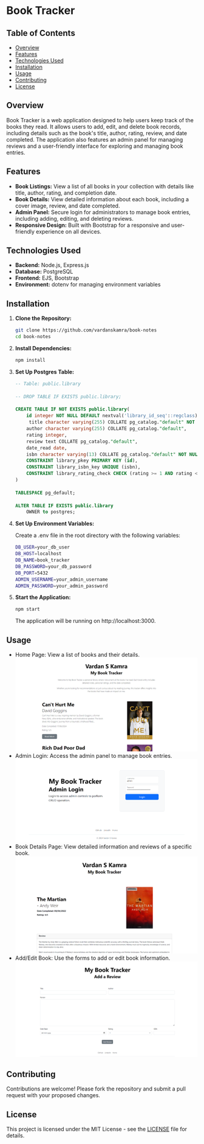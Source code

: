 # Book Tracker

## Table of Contents

- [Overview](#overview)
- [Features](#features)
- [Technologies Used](#technologies-used)
- [Installation](#installation)
- [Usage](#usage)
- [Contributing](#contributing)
- [License](#license)

## Overview

Book Tracker is a web application designed to help users keep track of the books they read. It allows users to add, edit, and delete book records, including details such as the book's title, author, rating, review, and date completed. The application also features an admin panel for managing reviews and a user-friendly interface for exploring and managing book entries.

## Features

- **Book Listings:** View a list of all books in your collection with details like title, author, rating, and completion date.
- **Book Details:** View detailed information about each book, including a cover image, review, and date completed.
- **Admin Panel:** Secure login for administrators to manage book entries, including adding, editing, and deleting reviews.
- **Responsive Design:** Built with Bootstrap for a responsive and user-friendly experience on all devices.

## Technologies Used

- **Backend:** Node.js, Express.js
- **Database:** PostgreSQL
- **Frontend:** EJS, Bootstrap
- **Environment:** dotenv for managing environment variables

## Installation

1. **Clone the Repository:**

   ```bash
   git clone https://github.com/vardanskamra/book-notes
   cd book-notes
   ```

2. **Install Dependencies:**

   ```bash
   npm install
   ```

3. **Set Up Postgres Table:**

    ```sql
    -- Table: public.library

    -- DROP TABLE IF EXISTS public.library;

    CREATE TABLE IF NOT EXISTS public.library(
        id integer NOT NULL DEFAULT nextval('library_id_seq'::regclass),
         title character varying(255) COLLATE pg_catalog."default" NOT NULL,
        author character varying(255) COLLATE pg_catalog."default",
        rating integer,
        review text COLLATE pg_catalog."default",
        date_read date,
        isbn character varying(13) COLLATE pg_catalog."default" NOT NULL,
        CONSTRAINT library_pkey PRIMARY KEY (id),
        CONSTRAINT library_isbn_key UNIQUE (isbn),
        CONSTRAINT library_rating_check CHECK (rating >= 1 AND rating <= 5)
    )

    TABLESPACE pg_default;

    ALTER TABLE IF EXISTS public.library
        OWNER to postgres;
    ```

4. **Set Up Environment Variables:**

    Create a .env file in the root directory with the following variables:

    ```bash
    DB_USER=your_db_user
    DB_HOST=localhost
    DB_NAME=book_tracker
    DB_PASSWORD=your_db_password
    DB_PORT=5432
    ADMIN_USERNAME=your_admin_username
    ADMIN_PASSWORD=your_admin_password
    ```

5. **Start the Application:**

    ```bash
    npm start
    ```

    The application will be running on http://localhost:3000.

## Usage
- Home Page: View a list of books and their details.
![Home Page](images/home_page.png)
- Admin Login: Access the admin panel to manage book entries.
![Admin Login](images/admin_login.png)
- Book Details Page: View detailed information and reviews of a specific book.
![Book Page](images/book_page.png)
- Add/Edit Book: Use the forms to add or edit book information.
![Add Review](images/add_review.png)

## Contributing
Contributions are welcome! Please fork the repository and submit a pull request with your proposed changes.

## License
This project is licensed under the MIT License - see the [LICENSE](LICENSE.txt) file for details.